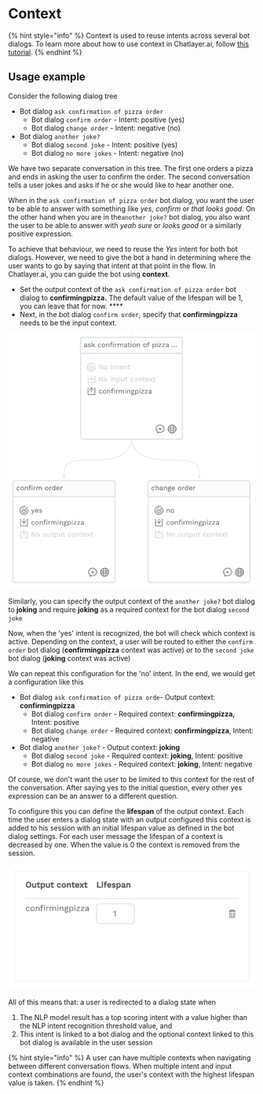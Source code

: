 # Context

{% hint style="info" %}
Context is used to reuse intents across several bot dialogs. To learn more about how to use context in Chatlayer.ai, follow [this tutorial](../tutorials/tutorial-using-context-for-intent-reuse.md).
{% endhint %}

## Usage example

Consider the following dialog tree

* Bot dialog `ask confirmation of pizza order`
  * Bot dialog `confirm order` - Intent: positive \(yes\)
  * Bot dialog `change order` - Intent: negative \(no\)
* Bot dialog `another joke?`
  * Bot dialog `second joke` - Intent: positive \(yes\)
  * Bot dialog `no more jokes` - Intent: negative \(no\)

We have two separate conversation in this tree. The first one orders a pizza and ends in asking the user to confirm the order. The second conversation tells a user jokes and asks if he or she would like to hear another one.

When in the `ask confirmation of pizza order` bot dialog, you want the user to be able to answer with something like _yes, confirm_ or _that looks good_. On the other hand when you are in the`another joke?` bot dialog, you also want the user to be able to answer with _yeah sure_ or _looks good_ or a similarly positive expression.

To achieve that behaviour, we need to reuse the _Yes_ intent for both bot dialogs. However, we need to give the bot a hand in determining where the user wants to go by saying that intent at that point in the flow. In Chatlayer.ai, you can guide the bot using **context**.

* Set the output context of the `ask confirmation of pizza order` bot dialog to **confirmingpizza.** The default value of the lifespan will be 1, you can leave that for now. ****
* Next, in the bot dialog `confirm order`, specify that **confirmingpizza** needs to be the input context.

![](../.gitbook/assets/image%20%2857%29.png)

Similarly, you can specify the output context of the `another joke?` bot dialog to **joking** and require **joking** as a required context for the bot dialog `second joke`

Now, when the 'yes' intent is recognized, the bot will check which context is active. Depending on the context, a user will be routed to either the `confirm order` bot dialog \(**confirmingpizza** context was active\) or to the `second joke` bot dialog \(**joking** context was active\)

We can repeat this configuration for the 'no' intent. In the end, we would get a configuration like this

* Bot dialog `ask confirmation of pizza orde`- Output context: **confirmingpizza**
  * Bot dialog `confirm order` - Required context: **confirmingpizza,** Intent: positive
  * Bot dialog `change order` - Required context: **confirmingpizza**, Intent: negative
* Bot dialog `another joke?` - Output context: **joking**
  * Bot dialog `second joke` - Required context: **joking**, Intent: positive
  * Bot dialog `no more jokes` - Required context: **joking**, Intent: negative

Of course, we don't want the user to be limited to this context for the rest of the conversation. After saying yes to the initial question, every other yes expression can be an answer to a different question.

To configure this you can define the **lifespan** of the output context. Each time the user enters a dialog state with an output configured this context is added to his session with an initial lifespan value as defined in the bot dialog settings. For each user message the lifespan of a context is decreased by one. When the value is 0 the context is removed from the session.

![](../.gitbook/assets/image%20%28190%29.png)

All of this means that: a user is redirected to a dialog state when

1. The NLP model result has a top scoring intent with a value higher than the NLP intent recognition threshold value, and
2. This intent is linked to a bot dialog and the optional context linked to this bot dialog is available in the user session

{% hint style="info" %}
A user can have multiple contexts when navigating between different conversation flows. When multiple intent and input context combinations are found, the user's context with the highest lifespan value is taken.
{% endhint %}

